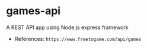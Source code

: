 # games-api
A REST API app using Node.js express framework


- References: `https://www.freetogame.com/api/games`
